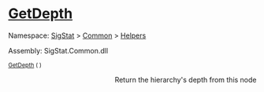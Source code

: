 # [GetDepth](./HierarchyElement-100664011.md)

Namespace: [SigStat]() > [Common](./../../README.md) > [Helpers](./../README.md)

Assembly: SigStat.Common.dll

<sub>[GetDepth](./HierarchyElement-100664011.md) (  )         <div style = "text-align: right" >Return the hierarchy's depth from this node</div></sub>
